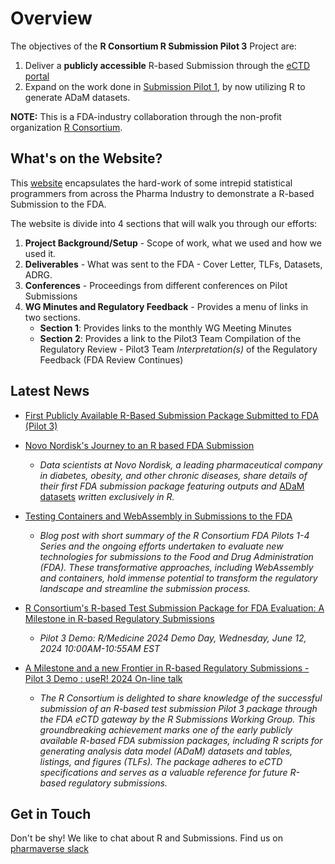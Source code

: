 # Overview

The objectives of the **R Consortium R Submission Pilot 3** Project are:  

1. Deliver a **publicly accessible** R-based Submission through the [eCTD portal](https://www.fda.gov/drugs/electronic-regulatory-submission-and-review/electronic-common-technical-document-ectd)
1. Expand on the work done in [Submission Pilot 1](https://rconsortium.github.io/submissions-pilot1/), by now utilizing R to generate ADaM datasets.


**NOTE:** This is a FDA-industry collaboration through the non-profit organization [R Consortium](https://www.r-consortium.org/).


## What's on the Website?

This [website](https://rconsortium.github.io/submissions-pilot3-adam/main/) encapsulates the hard-work of some intrepid statistical programmers from across the Pharma Industry
to demonstrate a R-based Submission to the FDA. 

The website is divide into 4 sections that will walk you through our efforts:

1. **Project Background/Setup** - Scope of work, what we used and how we used it.
1. **Deliverables** - What was sent to the FDA - Cover Letter, TLFs, Datasets, ADRG.
1. **Conferences** - Proceedings from different conferences on Pilot Submissions
1. **WG Minutes and Regulatory Feedback** - Provides a menu of links in two sections.
      - **Section 1**: Provides links to the monthly WG Meeting Minutes
      - **Section 2**: Provides a link to the Pilot3 Team Compilation of the Regulatory Review
             - Pilot3 Team *Interpretation(s)* of the Regulatory Feedback (FDA Review Continues)


## Latest News

* [First Publicly Available R-Based Submission Package Submitted to FDA (Pilot 3)](https://www.r-consortium.org/announcement/2023/09/11/first-publicly-available-r-based-submission-package-submitted-to-fda-pilot-3)

* [Novo Nordisk's Journey to an R based FDA Submission](https://www.youtube.com/watch?v=t33dS17QHuA)
    - *Data scientists at Novo Nordisk, a leading pharmaceutical company in diabetes, obesity, and other chronic diseases, share details of their first FDA submission package featuring outputs and* [ADaM datasets](https://www.cdisc.org/standards/foundational/adam) *written exclusively in R.*


* [Testing Containers and WebAssembly in Submissions to the FDA](https://pharmaverse.github.io/blog/posts/2024-02-01_containers_webassembly_submission/containers_and_webassembly_submissions.html)

    - *Blog post with short summary of the R Consortium FDA Pilots 1-4 Series and the ongoing efforts undertaken to evaluate new technologies for submissions to the Food and Drug Administration (FDA). These transformative approaches, including WebAssembly and containers, hold immense potential to transform the regulatory landscape and streamline the submission process.*

* [R Consortium's R-based Test Submission Package for FDA Evaluation: A Milestone in R-based Regulatory Submissions](https://rconsortium.github.io/RMedicine_2024/Program.html)

    - *Pilot 3 Demo: R/Medicine 2024 Demo Day, Wednesday, June 12, 2024 10:00AM-10:55AM EST*

* [A Milestone and a new Frontier in R-based Regulatory Submissions - Pilot 3 Demo : useR! 2024 On-line talk](https://www.youtube.com/watch?v=vPmNdHTVYm8&list=PL77T87Q0eoJhsC203plZ1H4p21AGrM9rl&index=12)

   - *The R Consortium is delighted to share knowledge of the successful submission of an R-based test submission Pilot 3 package through the FDA eCTD gateway by the R Submissions Working Group. This groundbreaking achievement marks one of the early publicly available R-based FDA submission packages, including R scripts for generating analysis data model (ADaM) datasets and tables, listings, and figures (TLFs). The package adheres to eCTD specifications and serves as a valuable reference for future R-based regulatory submissions.*

## Get in Touch

Don't be shy!  We like to chat about R and Submissions. Find us on [pharmaverse slack](https://pharmaverse.slack.com/archives/C030EB2M4GM)
